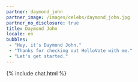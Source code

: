 ```yaml
---
partner: daymond_john
partner_image: /images/celebs/daymond_john.jpg
partner_no_disclosure: true
title: Daymond John
locale: en
bubbles:
 - "Hey, it's Daymond John."
 - "Thanks for checking out HelloVote with me."
 - "Let's get started."
---
```

{% include chat.html %}
